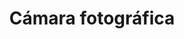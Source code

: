 ---
title: Cámara fotográfica
date: 
draft: false

# descripcion
description : Cámara fotográfica

materials: Plata 925

color: Plateado

dimensions: 1,6cm x 1cm

code: 02-14-0201

type: "Dijes"

categories: []

price: $2.710,00

price_eftvo: $2.300,00

# Images
# first image will be shown in the product page
images:
  # - image: "images/path_to_image"
  # La ubicacion de las imagenes es imagenes/Dijes/Dijes.Plata/02-14-0201-camara-fotografica
  - image: "./images/dijes/plata/02-14-0201-camara-fotografica.JPG"
---